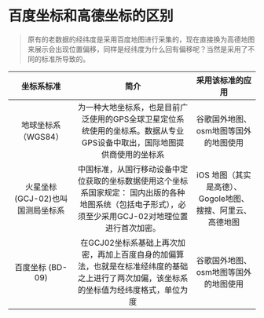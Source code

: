 # 百度坐标和高德坐标的区别
> 原有的老数据的经纬度是采用百度地图进行采集的，现在直接换为高德地图来展示会出现位置偏移，同样是经纬度为什么回有偏移呢？当然是采用了不同的标准所导致的。

| 坐标系标准 | 简介 | 采用该标准的应用 |
| :-----:| :----: | :----: |
| 地球坐标系（WGS84） | 为一种大地坐标系，也是目前广泛使用的GPS全球卫星定位系统使用的坐标系。数据从专业GPS设备中取出，国际地图提供商使用的坐标系 | 谷歌国外地图、osm地图等国外的地图使用 |
| 火星坐标 (GCJ-02)也叫国测局坐标系 | 中国标准，从国行移动设备中定位获取的坐标数据使用这个坐标系国家规定： 国内出版的各种地图系统（包括电子形式），必须至少采用GCJ-02对地理位置进行首次加密。 | iOS 地图（其实是高德）、Gogole地图、搜搜、阿里云、高德地图 |
| 百度坐标 (BD-09) | 在GCJ02坐标系基础上再次加密，再加上百度自身的加偏算法，也就是在标准经纬度的基础之上进行了两次加偏，该坐标系的坐标值为经纬度格式，单位为度 | 谷歌国外地图、osm地图等国外的地图使用 |